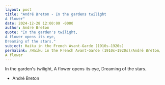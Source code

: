 ```yaml
---
layout: post
title: "André Breton - In the gardens twilight
A flower"
date: 2024-12-28 12:00:00 -0000
author: André Breton
quote: "In the garden's twilight,
A flower opens its eye,
Dreaming of the stars."
subject: Haiku in the French Avant-Garde (1910s–1920s)
permalink: /Haiku in the French Avant-Garde (1910s–1920s)/André Breton/André Breton - In the gardens twilight
A flower
---
```


In the garden's twilight,
A flower opens its eye,
Dreaming of the stars.

- André Breton
